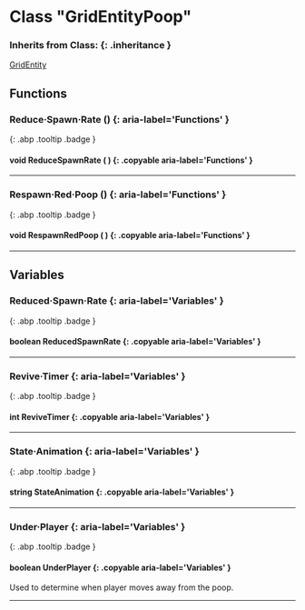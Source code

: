 # Class "GridEntityPoop"
### Inherits from Class: {: .inheritance }
[GridEntity](GridEntity.md)
## Functions
### Reduce·Spawn·Rate () {: aria-label='Functions' }
[ ](#){: .abp .tooltip .badge }
#### void ReduceSpawnRate ( ) {: .copyable aria-label='Functions' }

___ 
### Respawn·Red·Poop () {: aria-label='Functions' }
[ ](#){: .abp .tooltip .badge }
#### void RespawnRedPoop ( ) {: .copyable aria-label='Functions' }

___ 
## Variables
### Reduced·Spawn·Rate {: aria-label='Variables' }
[ ](#){: .abp .tooltip .badge }
#### boolean ReducedSpawnRate  {: .copyable aria-label='Variables' }

___ 
### Revive·Timer {: aria-label='Variables' }
[ ](#){: .abp .tooltip .badge }
#### int ReviveTimer  {: .copyable aria-label='Variables' }

___ 
### State·Animation {: aria-label='Variables' }
[ ](#){: .abp .tooltip .badge }
#### string StateAnimation  {: .copyable aria-label='Variables' }

___ 
### Under·Player {: aria-label='Variables' }
[ ](#){: .abp .tooltip .badge }
#### boolean UnderPlayer  {: .copyable aria-label='Variables' }
Used to determine when player moves away from the poop. 
___ 

